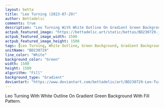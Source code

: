 ```yaml
---
layout: betta
title: "Leo Turning (2023-07-29)"
author: Bettadelic
comments: true
description: "Leo Turning With White Outline On Gradient Green Background With Fill Pattern."
actpub_featured_image: "https://bettadelic.art/static/bettas/BD230729.jpg"
actpub_featured_image_width: 1500
actpub_featured_image_height: 1500
tags: [Leo Turning, White Outline, Green Background, Gradient Background Pattern, Fill Pattern, July 2023]
unitName: "BD230729"
line_color: "White"
background_color: "Green"
width: 1500
height: 1500
algorithm: "Fill"
background_type: "Gradient"
deviantart: "https://www.deviantart.com/bettadelic/art/BD230729-Leo-Turning-2023-07-29-974441103"
---
```


Leo Turning With White Outline On Gradient Green Background With Fill Pattern.
